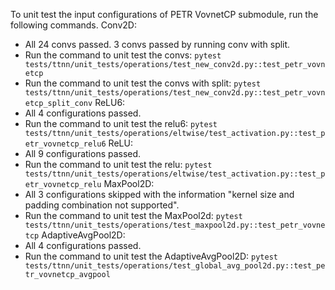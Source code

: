 To unit test the input configurations of PETR VovnetCP submodule, run the following commands.
Conv2D:
- All 24 convs passed. 3 convs passed by running conv with split.
- Run the command to unit test the convs: `pytest tests/ttnn/unit_tests/operations/test_new_conv2d.py::test_petr_vovnetcp`
- Run the command to unit test the convs with split: `pytest tests/ttnn/unit_tests/operations/test_new_conv2d.py::test_petr_vovnetcp_split_conv`
ReLU6:
- All 4 configurations passed.
- Run the command to unit test the relu6: `pytest tests/ttnn/unit_tests/operations/eltwise/test_activation.py::test_petr_vovnetcp_relu6`
ReLU:
- All 9 configurations passed.
- Run the command to unit test the relu: `pytest tests/ttnn/unit_tests/operations/eltwise/test_activation.py::test_petr_vovnetcp_relu`
MaxPool2D:
- All 3 configurations skipped with the information "kernel size and padding combination not supported".
- Run the command to unit test the MaxPool2d: `pytest tests/ttnn/unit_tests/operations/test_maxpool2d.py::test_petr_vovnetcp`
AdaptiveAvgPool2D:
- All 4 configurations passed.
- Run the command to unit test the AdaptiveAvgPool2D: `pytest tests/ttnn/unit_tests/operations/test_global_avg_pool2d.py::test_petr_vovnetcp_avgpool`
